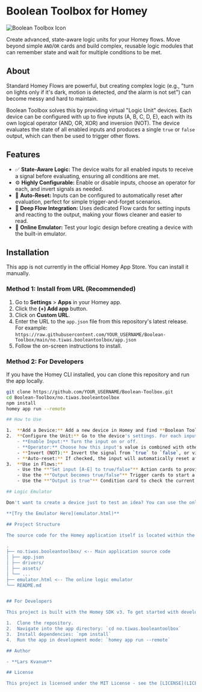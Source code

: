# Boolean Toolbox for Homey

![Boolean Toolbox Icon](assets/icon.svg)

Create advanced, state-aware logic units for your Homey flows. Move beyond simple `AND`/`OR` cards and build complex, reusable logic modules that can remember state and wait for multiple conditions to be met.

## About

Standard Homey Flows are powerful, but creating complex logic (e.g., "turn on lights only if it's dark, motion is detected, *and* the alarm is not set") can become messy and hard to maintain.

Boolean Toolbox solves this by providing virtual "Logic Unit" devices. Each device can be configured with up to five inputs (A, B, C, D, E), each with its own logical operator (AND, OR, XOR) and inversion (NOT). The device evaluates the state of all enabled inputs and produces a single `true` or `false` output, which can then be used to trigger other flows.

## Features

- ✅ **State-Aware Logic:** The device waits for all enabled inputs to receive a signal before evaluating, ensuring all conditions are met.
- ⚙️ **Highly Configurable:** Enable or disable inputs, choose an operator for each, and invert signals as needed.
- 🔄 **Auto-Reset:** Inputs can be configured to automatically reset after evaluation, perfect for simple trigger-and-forget scenarios.
- 🔗 **Deep Flow Integration:** Uses dedicated Flow cards for setting inputs and reacting to the output, making your flows cleaner and easier to read.
- 🧪 **Online Emulator:** Test your logic design before creating a device with the built-in emulator.

## Installation

This app is not currently in the official Homey App Store. You can install it manually.

### Method 1: Install from URL (Recommended)

1.  Go to **Settings** > **Apps** in your Homey app.
2.  Click the **(+) Add app** button.
3.  Click on **Custom URL**.
4.  Enter the URL to the `app.json` file from this repository's latest release. For example:
    `https://raw.githubusercontent.com/YOUR_USERNAME/Boolean-Toolbox/main/no.tiwas.booleantoolbox/app.json`
5.  Follow the on-screen instructions to install.

### Method 2: For Developers

If you have the Homey CLI installed, you can clone this repository and run the app locally.

```bash
git clone https://github.com/YOUR_USERNAME/Boolean-Toolbox.git
cd Boolean-Toolbox/no.tiwas.booleantoolbox
npm install
homey app run --remote

## How to Use

1.  **Add a Device:** Add a new device in Homey and find **Boolean Toolbox** under the "Community" section. Create a new "Logic Unit".
2.  **Configure the Unit:** Go to the device's settings. For each input (A-E), you can:
    - **Enable Input:** Turn the input on or off.
    - **Operator:** Choose how this input's value is combined with others (`AND`, `OR`, `XOR`).
    - **Invert (NOT):** Invert the signal from `true` to `false`, or vice versa.
    - **Auto-reset:** If checked, the input will automatically reset after the logic is evaluated.
3.  **Use in Flows:**
    - Use the **"Set input [A-E] to true/false"** Action cards to provide signals to your Logic Unit.
    - Use the **"Output becomes true/false"** Trigger cards to start a new flow when the final result changes.
    - Use the **"Output is true"** Condition card to check the current state in your existing flows.

## Logic Emulator

Don't want to create a device just to test an idea? You can use the online emulator to design and test your logic before implementing it in Homey.

**[Try the Emulator Here](emulator.html)**

## Project Structure

The source code for the Homey application itself is located within the `no.tiwas.booleantoolbox` directory.

.
├── no.tiwas.booleantoolbox/ <-- Main application source code
│ ├── app.json
│ ├── drivers/
│ ├── assets/
│ └── ...
├── emulator.html <-- The online logic emulator
└── README.md


## For Developers

This project is built with the Homey SDK v3. To get started with development:

1.  Clone the repository.
2.  Navigate into the app directory: `cd no.tiwas.booleantoolbox`
3.  Install dependencies: `npm install`
4.  Run the app in development mode: `homey app run --remote`

## Author

- **Lars Kvanum**

## License

This project is licensed under the MIT License - see the [LICENSE](LICENSE) file for details.